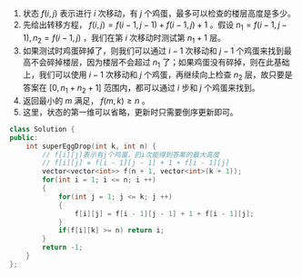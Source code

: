 1. 状态 $f(i, j)$ 表示进行 $i$ 次移动，有 $j$ 个鸡蛋，最多可以检查的楼层高度是多少。
2. 先给出转移方程， $f(i, j)=f(i-1, j-1)+f(i-1, j)+1$ 。假设 $n_1=f(i-1, j-1), n_2=f(i-1, j)$ ，我们在第 $i$ 次移动时测试第 $n_1+1$ 层。
3. 如果测试时鸡蛋碎掉了，则我们可以通过 $i-1$ 次移动和 $j-1$ 个鸡蛋来找到最高不会碎掉楼层，因为楼层不会超过 $n_1$ 了；如果鸡蛋没有碎掉，则在此基础上，我们可以使用 $i-1$ 次移动和 $j$ 个鸡蛋，再继续向上检查 $n_2$ 层，故只要是答案在 $\left[0, n_1+n_2+1\right]$ 范围内，都可以通过 $i$ 步和 $j$ 个鸡蛋来找到。
4. 返回最小的 $m$ 满足， $f(m, k) \geq n$ 。
6. 这里，状态的第一维可以省略，更新时只需要倒序更新即可。

```c++
class Solution {
public:
    int superEggDrop(int k, int n) {
        // f[i][j]表示有j个鸡蛋，扔i次能得到答案的最大高度
        // f[i][j] = f[i - 1][j - 1] + 1 + f[i - 1][j]
        vector<vector<int>> f(n + 1, vector<int>(k + 1));
        for(int i = 1; i <= n; i ++)
        {
            for(int j = 1; j <= k; j ++)
            {
                f[i][j] = f[i - 1][j - 1] + 1 + f[i - 1][j];
            }
            if(f[i][k] >= n) return i;
        }
        return -1;
    }
};
```

